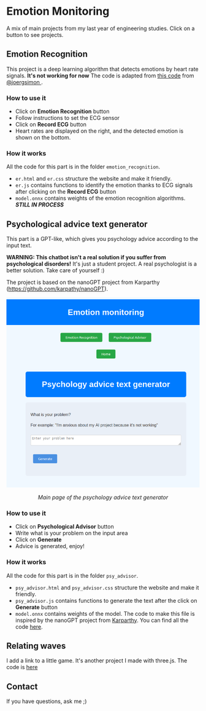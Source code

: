 # Emotion Monitoring
A mix of main projects from my last year of engineering studies.
Click on a button to see projects.

## Emotion Recognition
This project is a deep learning algorithm that detects emotions by heart rate signals. 
**It's not working for now**
The code is adapted from [this code](https://github.com/joergsimon/SSL-ECG-Paper-Reimplementaton/tree/main) from [@joergsimon ](https://github.com/joergsimon). 

### How to use it 
- Click on **Emotion Recognition** button
- Follow instructions to set the ECG sensor
- Click on **Record ECG** button
- Heart rates are displayed on the right, and the detected emotion is shown on the bottom.

### How it works
All the code for this part is in the folder `emotion_recognition`. 
- `er.html` and `er.css` structure the website and make it friendly.
- `er.js` contains functions to identify the emotion thanks to ECG signals after clicking on the **Record ECG** button
- `model.onnx` contains weights of the emotion recognition algorithms. ***STILL IN PROCESS***

## Psychological advice text generator 
This part is a GPT-like, which gives you psychology advice according to the input text. 

**WARNING: This chatbot isn't a real solution if you suffer from psychological disorders!** It's just a student project. A real psychologist is a better solution. Take care of yourself :)

The project is based on the nanoGPT project from Karparthy (https://github.com/karpathy/nanoGPT).

![Alt text](pictures/pa_main_page.png)
<figcaption style="text-align: center; font-style: italic;">Main page of the psychology advice text generator</figcaption>

### How to use it 
- Click on **Psychological Advisor** button
- Write what is your problem on the input area
- Click on **Generate**
- Advice is generated, enjoy!


### How it works
All the code for this part is in the folder `psy_advisor`. 
- `psy_advisor.html` and `psy_advisor.css` structure the website and make it friendly.
- `psy_advisor.js` contains functions to generate the text after the click on **Generate** button
- `model.onnx` contains weights of the model. The code to make this file is inspired by the nanoGPT project from [Karparthy](https://github.com/karpathy/nanoGPT). You can find all the code [here](https://github.com/dianubv/psychology_chatbot).

## Relating waves
I add a link to a little game. It's another project I made with three.js. The code is [here](https://github.com/dianubv/RelaxingWaves)

## Contact
If you have questions, ask me ;)
